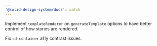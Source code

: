 ```yaml
---
'@solid-design-system/docs': patch
---
```


Implement `templateRenderer` on `generateTemplate` options to have better control of how stories are rendered.

Fix `sd-container` a11y contrast issues.
